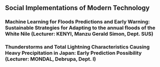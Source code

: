 ## Social Implementations of Modern Technology

### Machine Learning for Floods Predictions and Early Warning: Sustainable Strategies for Adapting to the annual floods of the White Nile (Lecturer: KENYI, Manzu Gerald Simon, Dept. SUS)

### Thunderstorms and Total Lightning Characteristics Causing Heavy Precipitation in Japan: Early Prediction Possibility (Lecturer: MONDAL, Debrupa, Dept. I)

